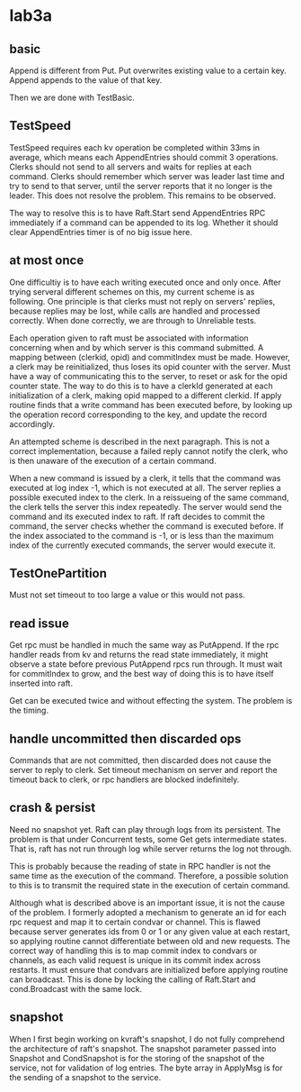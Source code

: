 # lab3a

## basic

Append is different from Put. Put overwrites existing value to a certain key. Append appends to the value of that key.

Then we are done with TestBasic.

## TestSpeed

TestSpeed requires each kv operation be completed within 33ms in average, which means each AppendEntries should commit 3 operations. Clerks should not send to all servers and waits for replies at each command. Clerks should remember which server was leader last time and try to send to that server, until the server reports that it no longer is the leader. This does not resolve the problem. This remains to be observed.

The way to resolve this is to have Raft.Start send AppendEntries RPC immediately if a command can be appended to its log. Whether it should clear AppendEntries timer is of no big issue here.

## at most once

One difficultiy is to have each writing executed once and only once. After trying serveral different schemes on this, my current scheme is as following. One principle is that clerks must not reply on servers' replies, because replies may be lost, while calls are handled and processed correctly. When done correctly, we are through to Unreliable tests.

Each operation given to raft must be associated with information concerning when and by which server is this command submitted. A mapping between (clerkid, opid) and commitIndex must be made. However, a clerk may be reinitialized, thus loses its opid counter with the server. Must have a way of communicating this to the server, to reset or ask for the opid counter state. The way to do this is to have a clerkId generated at each initialization of a clerk, making opid mapped to a different clerkid. If apply routine finds that a write command has been executed before, by looking up the operation record corresponding to the key, and update the record accordingly.

An attempted scheme is described in the next paragraph. This is not a correct implementation, because a failed reply cannot notify the clerk, who is then unaware of the execution of a certain command.

When a new command is issued by a clerk, it tells that the command was executed at log index -1, which is not executed at all. The server replies a possible executed index to the clerk. In a reissueing of the same command, the clerk tells the server this index repeatedly. The server would send the command and its executed index to raft. If raft decides to commit the command, the server checks whether the command is executed before. If the index associated to the command is -1, or is less than the maximum index of the currently executed commands, the server would execute it.

## TestOnePartition

Must not set timeout to too large a value or this would not pass.

## read issue

Get rpc must be handled in much the same way as PutAppend. If the rpc handler reads from kv and returns the read state immediately, it might observe a state before previous PutAppend rpcs run through. It must wait for commitIndex to grow, and the best way of doing this is to have itself inserted into raft.

Get can be executed twice and without effecting the system. The problem is the timing.

## handle uncommitted then discarded ops

Commands that are not committed, then discarded does not cause the server to reply to clerk. Set timeout mechanism on server and report the timeout back to clerk, or rpc handlers are blocked indefinitely.

## crash & persist

Need no snapshot yet. Raft can play through logs from its persistent. The problem is that under Concurrent tests, some Get gets intermediate states. That is, raft has not run through log while server returns the log not through.

This is probably because the reading of state in RPC handler is not the same time as the execution of the command. Therefore, a possible solution to this is to transmit the required state in the execution of certain command.

Although what is described above is an important issue, it is not the cause of the problem. I formerly adopted a mechanism to generate an id for each rpc request and map it to certain condvar or channel. This is flawed because server generates ids from 0 or 1 or any given value at each restart, so applying routine cannot differentiate between old and new requests. The correct way of handling this is to map commit index to condvars or channels, as each valid request is unique in its commit index across restarts. It must ensure that condvars are initialized before applying routine can broadcast. This is done by locking the calling of Raft.Start and cond.Broadcast with the same lock.

## snapshot

When I first begin working on kvraft's snapshot, I do not fully comprehend the architecture of raft's snapshot. The snapshot parameter passed into Snapshot and CondSnapshot is for the storing of the snapshot of the service, not for validation of log entries. The byte array in ApplyMsg is for the sending of a snapshot to the service.
